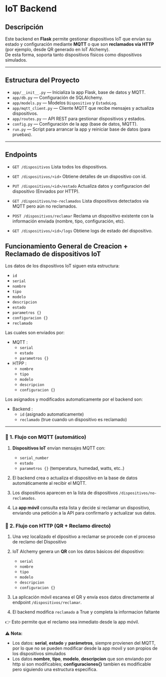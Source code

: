 
# IoT Backend

## Descripción

Este backend en **Flask** permite gestionar dispositivos IoT que envían su estado y configuración mediante **MQTT** o que son **reclamados vía HTTP** (por ejemplo, desde QR generado en IoT Alchemy).  
De esta forma, soporta tanto dispositivos físicos como dispositivos simulados.

---

## Estructura del Proyecto

* `app/__init__.py` — Inicializa la app Flask, base de datos y MQTT.
* `app/db.py` — Configuración de SQLAlchemy.
* `app/models.py` — Modelos `Dispositivo` y `EstadoLog`.
* `app/mqtt_client.py` — Cliente MQTT que recibe mensajes y actualiza dispositivos.
* `app/routes.py` — API REST para gestionar dispositivos y estados.
* `config.py` — Configuración de la app (base de datos, MQTT).
* `run.py` — Script para arrancar la app y reiniciar base de datos (para pruebas).

---
## Endpoints

* `GET /dispositivos`
  Lista todos los dispositivos.

* `GET /dispositivos/<id>`
  Obtiene detalles de un dispositivo con id.

* `PUT /dispositivos/<id>/estado`
  Actualiza datos y configuracion del dispositivo (Enviados por HTTP).
  
* `GET /dispositivos/no-reclamados`
  Lista dispositivos detectados vía MQTT pero aún no reclamados.

* `POST /dispositivos/reclamar`
  Reclama un dispositivo existente con la información enviada (nombre, tipo, configuración, etc).

* `GET /dispositivos/<id>/logs`
  Obtiene logs de estado del dispositivo.


## Funcionamiento General de Creacion + Reclamado de dispositivos IoT

Los datos de los dispositivos IoT siguen esta estructura:
 *	`id`
 * `serial`
 * `nombre`
 * `tipo`
 * `modelo`
 * `descripcion`
 * `estado`
 * `parametros {}` 
 * `configuracion {}` 
 * `reclamado`

Las cuales son enviados por:
* MQTT :
	*  `serial`
	*  `estado`
	* `parametros {}` 
* HTPP :
	 * `nombre`
	 * `tipo`
	 * `modelo`
	 * `descripcion`
	 * `configuracion {}` 
	 
Los asignados y modificados automaticamente por el backend son:
* Backend :
	 * `id` (asignado automaticamente)
 	 * `reclamado` (true cuando un dispositivo es reclamado)

---

### 🔹 1. Flujo con MQTT (automático)
1. **Dispositivos IoT** envían mensajes MQTT con:

   * `serial_number`
   * `estado`
   * `parametros {}` (temperatura, humedad, watts, etc..)

2. El backend crea o actualiza el dispositivo en la base de datos automáticamente al recibir el MQTT.

3. Los dispositivos aparecen en la lista de dispositivos `/dispositivos/no-reclamados`.

4. La **app móvil** consulta esta lista y decide si reclamar un dispositivo, enviando una petición a la API para confirmarlo y actualizar sus datos.


### 🔹 2. Flujo con HTTP (QR + Reclamo directo)

1. Una vez localizado el dipositivo a reclamar se procede con el proceso de reclamo del Dispositivo

1. IoT Alchemy genera un **QR** con los datos básicos del dispositivo:
   - `serial`
   - `nombre`
   - `tipo`
   - `modelo`
   - `descripcion`
   - `configuracion {}`

2. La aplicación móvil escanea el QR y envía esos datos directamente al endpoint `/dispositivos/reclamar`.

3. El backend modifica `reclamado` a True y completa la informacion faltante

👉 Esto permite que el reclamo sea inmediato desde la app móvil.

⚠️ **Nota:**
* Los datos: **serial**, **estado** y **parámetros**,  siempre provienen del MQTT, por lo que no se pueden modificar desde la app movil y son propios de los dispositivos simulados
* Los datos **nombre**, **tipo**, **modelo**, **descripcion** que son enviando por http si son modificables; **configuraciones{}** tambien es modificable pero siguiendo una estructura especifica.


